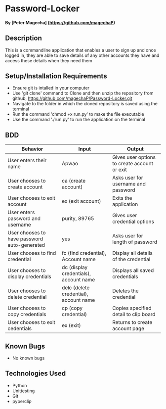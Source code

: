 # Password-Locker
#### By **[Peter Magecha]** (https://github.com/magechaP)
## Description
This is a commandline application that enables a user to sign up and once logged in, they are able to save details of any other accounts they have and access these details when they need them
## Setup/Installation Requirements
* Ensure git is intalled in your computer
* Use 'git clone' command to Clone and then unzip the repository from github, https://github.com/magechaP/Password-Locker.git
* Navigate to the folder in which the cloned repository is saved using the terminal
* Run the command 'chmod +x run.py' to make the file executable
* Use the command './run.py' to run the application on the terminal
## BDD
|Behavior                                    |Input                                  |Output
|--------------------------------------------|---------------------------------------|----------------------------------------
|User enters their name                      | Apwao                                 | Gives user options to create account or exit
|User chooses to create account              | ca (create account)                   | Asks user for username and password
|User chooses to exit account                | ex (exit account)                     | Exits the application
| User enters password and username          | purity, 89765                         | Gives user credential options
|User chooses to have password auto-generated| yes                                   | Asks user for length of password
|User chooses to find credential             | fc (find credential), Account name    | Display all details of the credential
|User chooses to display credentials         | dc (display credentials), account name| Displays all saved credentials
|User chooses to delete credential           | delc (delete credential), account name| Deletes the credential
|User chooses to copy credentials            | cp (copy credential)                  | Copies specified detail to clip board
|User chooses to exit cedentials             | ex (exit)                             | Returns to create account page
## Known Bugs
* No known bugs
## Technologies Used
* Python
* Unittesting
* Git
* pyperclip